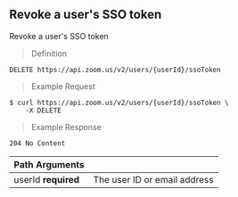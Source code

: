 ## Revoke a user's SSO token

Revoke a user's SSO token

> Definition

```shell
DELETE https://api.zoom.us/v2/users/{userId}/ssoToken
```

> Example Request

```shell
$ curl https://api.zoom.us/v2/users/{userId}/ssoToken \
    -X DELETE
```

> Example Response

```text
204 No Content
```

Path Arguments | &nbsp;
--- | ---
userId **required** | The user ID or email address

